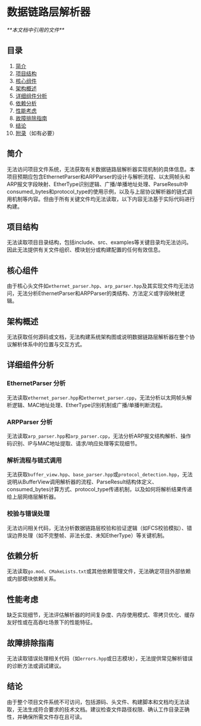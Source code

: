 # 数据链路层解析器

<cite>
**本文档中引用的文件**  
</cite>

## 目录
1. [简介](#简介)
2. [项目结构](#项目结构)
3. [核心组件](#核心组件)
4. [架构概述](#架构概述)
5. [详细组件分析](#详细组件分析)
6. [依赖分析](#依赖分析)
7. [性能考虑](#性能考虑)
8. [故障排除指南](#故障排除指南)
9. [结论](#结论)
10. [附录](#附录)（如有必要）

## 简介
无法访问项目文件系统，无法获取有关数据链路层解析器实现机制的具体信息。本项目预期应包含EthernetParser和ARPParser的设计与解析流程、以太网帧头和ARP报文字段映射、EtherType识别逻辑、广播/单播地址处理、ParseResult中consumed_bytes和protocol_type的使用示例，以及与上层协议解析器的链式调用机制等内容。但由于所有关键文件均无法读取，以下内容无法基于实际代码进行构建。

## 项目结构
无法读取项目目录结构，包括include、src、examples等关键目录均无法访问。因此无法提供有关文件组织、模块划分或构建配置的任何有效信息。

## 核心组件
由于核心头文件如`ethernet_parser.hpp`、`arp_parser.hpp`及其实现文件均无法访问，无法分析EthernetParser和ARPParser的类结构、方法定义或字段映射逻辑。

## 架构概述
无法获取任何源码或文档，无法构建系统架构图或说明数据链路层解析器在整个协议解析体系中的位置与交互方式。

## 详细组件分析
### EthernetParser 分析
无法读取`ethernet_parser.hpp`和`ethernet_parser.cpp`，无法分析以太网帧头解析逻辑、MAC地址处理、EtherType识别机制或广播/单播判断流程。

### ARPParser 分析
无法读取`arp_parser.hpp`和`arp_parser.cpp`，无法分析ARP报文结构解析、操作码识别、IP与MAC地址提取、请求/响应处理等实现细节。

### 解析流程与链式调用
无法获取`buffer_view.hpp`、`base_parser.hpp`或`protocol_detection.hpp`，无法说明从BufferView调用解析器的流程、ParseResult结构体定义、consumed_bytes计算方式、protocol_type传递机制，以及如何将解析结果传递给上层网络层解析器。

### 校验与错误处理
无法访问相关代码，无法分析数据链路层校验和验证逻辑（如FCS校验模拟）、错误边界处理（如不完整帧、非法长度、未知EtherType）等关键机制。

## 依赖分析
无法读取`go.mod`、`CMakeLists.txt`或其他依赖管理文件，无法确定项目外部依赖或内部模块依赖关系。

## 性能考虑
缺乏实现细节，无法评估解析器的时间复杂度、内存使用模式、零拷贝优化、缓存友好性或在高吞吐场景下的性能特征。

## 故障排除指南
无法读取错误处理相关代码（如`errors.hpp`或日志模块），无法提供常见解析错误的诊断方法或调试建议。

## 结论
由于整个项目文件系统不可访问，包括源码、头文件、构建脚本和文档均无法读取，无法生成符合要求的技术文档。建议检查文件路径权限、确认工作目录正确性，并确保所需文件存在且可读。